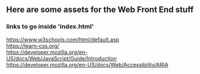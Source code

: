 ## Here are some assets for the Web Front End stuff

### links to go inside 'index.html'
https://www.w3schools.com/html/default.asp <br/>
https://learn-css.org/ <br/>
https://developer.mozilla.org/en-US/docs/Web/JavaScript/Guide/Introduction <br/>
https://developer.mozilla.org/en-US/docs/Web/Accessibility/ARIA

